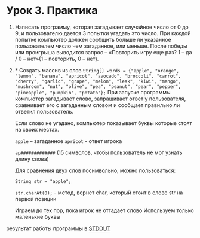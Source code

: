 # Урок 3. Практика
1. Написать программу, которая загадывает случайное число от 0 до 9,
и пользователю дается 3 попытки угадать это число.
При каждой попытке компьютер должен сообщить больше ли указанное пользователем
число чем загаданное, или меньше. После победы или проигрыша выводится запрос
– «Повторить игру еще раз? 1 – да / 0 – нет»(1 – повторить, 0 – нет).

2. \* Создать массив из слов `String[] words = {"apple", "orange", "lemon", "banana", "apricot", "avocado", "broccoli", "carrot", "cherry", "garlic", "grape", "melon", "leak", "kiwi", "mango", "mushroom", "nut", "olive", "pea", "peanut", "pear", "pepper", "pineapple", "pumpkin", "potato"};`
При запуске программы компьютер загадывает слово, запрашивает ответ у пользователя,
сравнивает его с загаданным словом и сообщает правильно ли ответил пользователь.

   Если слово не угадано, компьютер показывает буквы которые стоят на своих местах.
   
   `apple` – загаданное
   `apricot` - ответ игрока
    
   `ap#############` (15 символов, чтобы пользователь не мог узнать длину слова)
   
   Для сравнения двух слов посимвольно, можно пользоваться:
   
   `String str = "apple";`

   `str.charAt(0);` - метод, вернет char, который стоит в слове str на первой позиции

   Играем до тех пор, пока игрок не отгадает слово
Используем только маленькие буквы

результат работы программы в [STDOUT](STDOUT.md)

